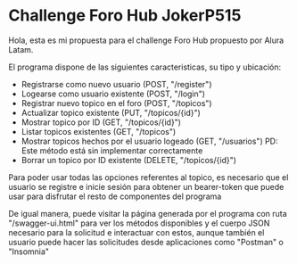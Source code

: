 # Challenge Foro Hub JokerP515

Hola, esta es mi propuesta para el challenge Foro Hub propuesto por Alura Latam.

El programa dispone de las siguientes caracteristicas, su tipo y ubicación:

- Registrarse como nuevo usuario (POST, "/register")
- Logearse como usuario existente (POST, "/login")
- Registrar nuevo topico en el foro (POST, "/topicos")
- Actualizar topico existente (PUT, "/topicos/{id}")
- Mostrar topico por ID (GET, "/topicos/{id}")
- Listar topicos existentes (GET, "/topicos")
- Mostrar topicos hechos por el usuario logeado (GET, "/usuarios") PD: Este método está sin implementar correctamente
- Borrar un topico por ID existente (DELETE, "/topicos/{id}")

Para poder usar todas las opciones referentes al topico, es necesario que el usuario se registre e inicie sesión 
para obtener un bearer-token que puede usar para disfrutar el resto de componentes del programa

De igual manera, puede visitar la página generada por el programa con ruta "/swagger-ui.html" para ver los métodos disponibles y el cuerpo JSON necesario para la solicitud
e interactuar con estos, aunque también el usuario puede hacer las solicitudes desde aplicaciones como "Postman" o "Insomnia"
